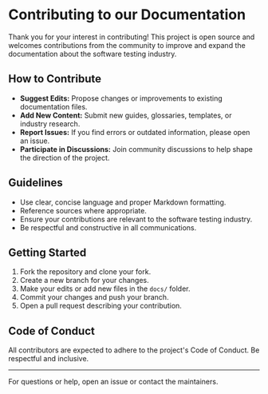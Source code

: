 # Contributing to our Documentation

Thank you for your interest in contributing! This project is open source and welcomes contributions from the community to improve and expand the documentation about the software testing industry.

## How to Contribute

- **Suggest Edits:** Propose changes or improvements to existing documentation files.
- **Add New Content:** Submit new guides, glossaries, templates, or industry research.
- **Report Issues:** If you find errors or outdated information, please open an issue.
- **Participate in Discussions:** Join community discussions to help shape the direction of the project.

## Guidelines

- Use clear, concise language and proper Markdown formatting.
- Reference sources where appropriate.
- Ensure your contributions are relevant to the software testing industry.
- Be respectful and constructive in all communications.

## Getting Started

1. Fork the repository and clone your fork.
2. Create a new branch for your changes.
3. Make your edits or add new files in the `docs/` folder.
4. Commit your changes and push your branch.
5. Open a pull request describing your contribution.

## Code of Conduct

All contributors are expected to adhere to the project's Code of Conduct. Be respectful and inclusive.

---

For questions or help, open an issue or contact the maintainers.
